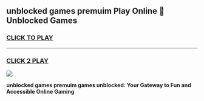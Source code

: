 
## unblocked games premuim Play Online 👋 Unblocked Games
<h3>
<a href="https://premium.freeplayer.one?title=unblocked_games_premuim&ref=19F">CLICK TO PLAY</a></h3>
<hr>

<h3>
<a href="https://premium.freeplayer.one?title=unblocked_games_premuim&ref=19F">CLICK 2 PLAY</a>
  
</h3>

<a href="https://premium.freeplayer.one?title=unblocked_games_premuim&ref=19F"><img src="https://clearcache.store/games.png"></a>


**unblocked games premuim games unblocked: Your Gateway to Fun and Accessible Online Gaming**
